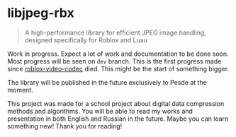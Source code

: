 # libjpeg-rbx

> A high-performance library for efficient JPEG image handling, designed specifically for Roblox and Luau

Work in progress. Expect a lot of work and documentation to be done soon. Most progress will be seen on `dev` branch. This is the first progress made since [roblox-video-codec](https://github.com/iceeburr/roblox-video-codec) died. This might be the start of something bigger.

The library will be published in the future exclusively to Pesde at the moment.

This project was made for a school project about digital data compression methods and algorithms. You will be able to read my works and presentation in both English and Russian in the future. Maybe you can learn something new! Thank you for reading!
